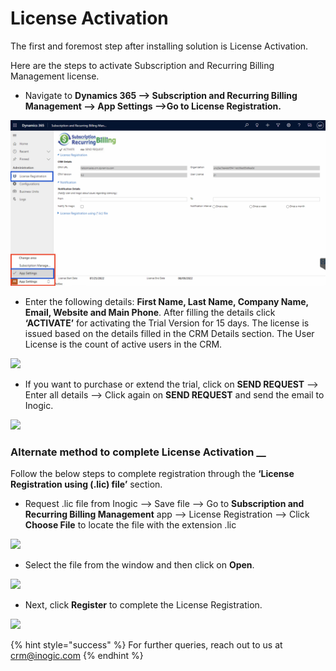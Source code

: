 # License Activation

The first and foremost step after installing solution is License Activation.

Here are the steps to activate Subscription and Recurring Billing Management license.

* Navigate to **Dynamics 365 --> Subscription and Recurring Billing Management --> App Settings -->Go to License Registration.**&#x20;

![](<../../.gitbook/assets/SRBM Lic REg.png>)

* Enter the following details: **First Name, Last Name, Company Name, Email, Website and Main Phone**. After filling the details click **‘ACTIVATE’** for activating the Trial Version for 15 days. The license is issued based on the details filled in the CRM Details section. The User License is the count of active users in the CRM.

![](<../../.gitbook/assets/Lic\_2 (2).png>)

* If you want to purchase or extend the trial, click on **SEND REQUEST** --> Enter all details --> Click again on **SEND REQUEST** and send the email to Inogic.

![](<../../.gitbook/assets/Lic\_3 (3).png>)

### Alternate method to complete License Activation __&#x20;

Follow the below steps to complete registration through the **‘License Registration using (.lic) file’** section.

* Request .lic file from Inogic --> Save file --> Go to **Subscription and Recurring Billing Management** app --> License Registration --> Click **Choose File** to locate the file with the extension .lic

![](<../../.gitbook/assets/Lic\_4 (6).png>)

* Select the file from the window and then click on **Open**.

![](../../.gitbook/assets/Lic\_5.png)

* Next, click **Register** to complete the License Registration.

![](<../../.gitbook/assets/Lic\_6 (5).png>)

{% hint style="success" %}
For further queries, reach out to us at [crm@inogic.com](mailto:crm@inogic.com)
{% endhint %}



